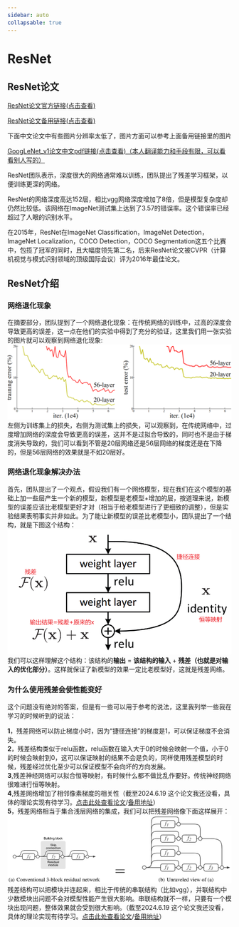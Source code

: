 ```yaml
---
sidebar: auto
collapsable: true
---
```

# ResNet
## ResNet论文

[ResNet论文官方链接(点击查看)](https://arxiv.org/pdf/1512.03385)

[ResNet论文备用链接(点击查看)](http://www.apache2.sanyueyu.top/blog/ai/image_classification/resnet/resnet.pdf)

下面中文论文中有些图片分辨率太低了，图片方面可以参考上面备用链接里的图片

[GoogLeNet_v1论文中文pdf链接(点击查看)（本人翻译能力和手段有限，可以看看别人写的）](http://www.apache2.sanyueyu.top/blog/ai/image_classification/resnet/resnetcn.pdf)

ResNet团队表示，深度很大的网络通常难以训练，团队提出了残差学习框架，以便训练更深的网络。<br>

ResNet的网络深度高达152层，相比vgg网络深度增加了8倍，但是模型复杂度却仍然比较低。该网络在ImageNet测试集上达到了3.57的错误率。这个错误率已经超过了人眼的识别水平。<br>

在2015年，ResNet在ImageNet Classification，ImageNet Detection，ImageNet Localization，COCO Detection，COCO Segmentation这五个比赛中，包揽了冠军的同时，且大幅度领先第二名，后来ResNet论文被CVPR（计算机视觉与模式识别领域的顶级国际会议）评为2016年最佳论文。

## ResNet介绍
### 网络退化现象

在摘要部分，团队提到了一个网络退化现象：在传统网络的训练中，过高的深度会导致更高的误差，这一点在他们的实验中得到了充分的验证，这里我们用一张实验的图片就可以观察到网络退化现象:
![](./1.png)
左侧为训练集上的损失，右侧为测试集上的损失，可以观察到，在传统网络中，过度增加网络的深度会导致更高的误差，这并不是过拟合导致的，同时也不是由于梯度消失导致的，我们可以看到不管是20层网络还是56层网络的梯度还是在下降的，但是56层网络的效果就是不如20层好。

### 网络退化现象解决办法

首先，团队提出了一个观点，假设我们有一个网络模型，现在我们在这个模型的基础上加一些层产生一个新的模型，新模型是老模型+增加的层，按道理来说，新模型的误差应该比老模型更好才对（相当于给老模型进行了更细致的调整），但是实验结果表明事实并非如此。为了能让新模型的误差比老模型小，团队提出了一个结构，就是下图这个结构：
![](./2.png)
我们可以这样理解这个结构：该结构的**输出** = **该结构的输入** + **残差（也就是对输入的优化部分）**。这样就保证了新模型的效果一定比老模型好，这就是残差网络。

### 为什么使用残差会使性能变好
    
这个问题没有绝对的答案，但是有一些可以用于参考的说法，这里我列举一些我在学习的时候听到的说法：

**1**，残差网络可以防止梯度小时，因为“捷径连接”的梯度是1，可以保证梯度不会消失。<br>
**2**，残差结构类似于relu函数，relu函数在输入大于0的时候会映射一个值，小于0的时候会映射到0，这可以保证映射的结果不会是负的，同样使用残差模型的时候，残差经过优化至少可以保证模型不会向坏的方向发展。<br>
**3**,残差神经网络可以拟合恒等映射，有时候什么都不做比乱作要好。传统神经网络很难进行恒等映射。<br>
**4**,残差网络增加了相邻像素梯度的相关性（截至2024.6.19 这个论文我还没看，具体的理论实现有待学习。[点击此处查看论文](https://arxiv.org/abs/1702.08591)/[备用地址](http://www.apache2.sanyueyu.top/blog/ai/image_classification/resnet/4.pdf)）<br>
**5**，残差网络相当于集合浅层网络的集成，我们可以把残差网络像下面这样展开：
![](./3.png)
残差结构可以把模块并连起来，相比于传统的串联结构（比如vgg），并联结构中少数模块出问题不会对模型性能产生很大影响。串联结构就不一样，只要有一个模块出现问题，整体效果就会受到很大影响。（截至2024.6.19 这个论文我还没看，具体的理论实现有待学习。[点击此处查看论文](https://arxiv.org/abs/1605.06431)/[备用地址](http://www.apache2.sanyueyu.top/blog/ai/image_classification/resnet/5.pdf)）

